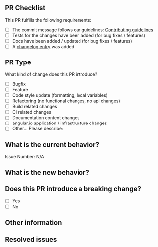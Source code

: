 ## PR Checklist

This PR fulfills the following requirements:
<!-- Please put "[x]" for requirements that this PR satisfies. -->

- [ ] The commit message follows our guidelines: [Contributing guidelines](https://github.com/digipolisantwerp/antwerp-ui_angular/blob/master/CONTRIBUTING.md)
- [ ] Tests for the changes have been added (for bug fixes / features)
- [ ] Docs have been added / updated (for bug fixes / features)
- [ ] A [changelog entry](https://github.com/digipolisantwerp/antwerp-ui_angular/blob/master/guidelines/CHANGELOG.md) was added

## PR Type

What kind of change does this PR introduce?
<!-- Please check the one that applies to this PR using "x". -->

- [ ] Bugfix
- [ ] Feature
- [ ] Code style update (formatting, local variables)
- [ ] Refactoring (no functional changes, no api changes)
- [ ] Build related changes
- [ ] CI related changes
- [ ] Documentation content changes
- [ ] angular.io application / infrastructure changes
- [ ] Other... Please describe:

## What is the current behavior?
<!-- Please describe the current behavior that you are modifying, or link to a relevant issue. -->

Issue Number: N/A

## What is the new behavior?

## Does this PR introduce a breaking change?

- [ ] Yes
- [ ] No

<!-- If this PR contains a breaking change, please describe the impact and migration path for existing applications below. -->

## Other information

## Resolved issues

<!--
See https://help.github.com/articles/closing-issues-using-keywords/ for more info
Closes: #123
Fixes: #123
Resolves: #123
-->
